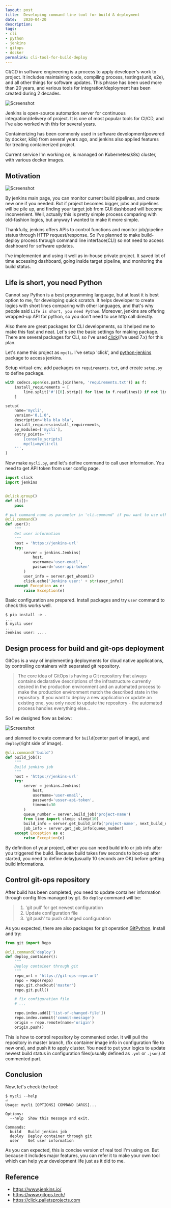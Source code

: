 ```yaml
---
layout: post
title:  Developing command line tool for build & deployment
date:   2020-04-20
description: 
tags:
- cli
- python
- jenkins
- gitops
- docker
permalink: cli-tool-for-build-deploy
---
```


CI/CD in software engineering is a process to apply developer's work to project. It includes maintaining code, compiling process, testings(unit, e2e), and all other things for software updates. This phrase has been used more than 20 years, and various tools for integration/deployment has been created during 2 decades.

![Screenshot](/assets/post_img/cli-tool-for-build-deploy/jenkins-docker-logo.png)

Jenkins is open-source automation server for continuous integration/delivery of project. It is one of most popular tools for CI/CD, and I've also worked with this for several years. 

Containerizing has been commonly used in software development(powered by docker, k8s) from several years ago, and jenkins also applied features for treating containerized project.

Current service I'm working on, is managed on Kubernetes(k8s) cluster, with various docker images.


## Motivation
![Screenshot](/assets/post_img/cli-tool-for-build-deploy/jenkins-home.png)

By jenkins main page, you can monitor current build pipelines, and create new one if you needed. But if project becomes bigger, jobs and pipelines will be pile up, and finding your target job from GUI dashboard will become inconvenient. Well, actually this is pretty simple process comparing with old-fashion logics, but anyway I wanted to make it more simple.

Thankfully, jenkins offers APIs to control functions and monitor job/pipeline status through HTTP request/response. So I've planned to make build-deploy process through command line interface(CLI) so not need to access dashboard for software updates.

I've implemented and using it well as in-house private project. It saved lot of time accessing dashboard, going inside target pipeline, and monitoring the build status.


## Life is short, you need Python
Cannot say Python is a best programming language, but at least it is best option to me, for developing quick scratch. It helps developer to create logics with short lines comparing with other languages, and that's why people said `Life is short, you need Python`. Moreover, jenkins are offering wrapped-up API for python, so you don't need to use http call directly.

Also there are great packages for CLI developments, so it helped me to make this fast and neat. Let's see the basic settings for making package. There are several packages for CLI, so I've used [click](https://click.palletsprojects.com)(I've used 7.x) for this plan.

Let's name this project as `mycli`. I've setup 'click', and [python-jenkins](https://python-jenkins.readthedocs.io/en/latest/) package to access jenkins.

Setup virtual-env, add packages on `requirements.txt`, and create `setup.py` to define package.
```python
with codecs.open(os.path.join(here, 'requirements.txt')) as f:
    install_requirements = [
        line.split('#')[0].strip() for line in f.readlines() if not line.startswith('#')
    ]

setup(
    name='mycli',
    version='0.1.0',
    description='bla bla bla',
    install_requires=install_requirements,
    py_modules=['mycli'],
    entry_points='''
        [console_scripts]
        mycli=mycli:cli
    ''',
)
```

Now make `mycli.py`, and let's define command to call user information. You need to get API token from user config page.
```python
import click
import jenkins


@click.group()
def cli():
    pass

# put command name as parameter in 'cli.command' if you want to use other name for command
@cli.command() 
def user():
    """
    Get user information
    """
    host = 'https://jenkins-url'
    try:
        server = jenkins.Jenkins(
            host,
            username='user-email',
            password='user-api-token'
        )
        user_info = server.get_whoami()
        click.echo('Jenkins user:' + str(user_info))
    except Exception as e:
        raise Exception(e)
```

Basic configuration are prepared. Install packages and try `user` command to check this works well.
```
$ pip install -e .
...
$ mycli user
...
Jenkins user: ....
```


## Design process for build and git-ops deployment
GitOps is a way of implementing deployments for cloud native applications, by controlling containers with separated git repository.

> The core idea of GitOps is having a Git repository that always contains declarative descriptions of the infrastructure currently desired in the production environment and an automated process to make the production environment match the described state in the repository. If you want to deploy a new application or update an existing one, you only need to update the repository - the automated process handles everything else...

So I've designed flow as below:

![Screenshot](/assets/post_img/cli-tool-for-build-deploy/jenkins-gitops.png)

and planned to create command for `build`(center part of image), and `deploy`(right side of image).
```python
@cli.command('build')
def build_job():
    """
    Build jenkins job
    """
    host = 'https://jenkins-url'
    try:
        server = jenkins.Jenkins(
            host,
            username='user-email',
            password='usser-api-token',
            timeout=30
        )
        queue_number = server.build_job('project-name')
        from time import sleep; sleep(10)
        build_info = server.get_build_info('project-name', next_build_number)
        job_info = server.get_job_info(queue_number)
    except Exception as e:
        raise Exception(e)
```

By definition of your project, either you can need build info or job info after you triggered the build. Because build takes few seconds to boot-up after started, you need to define delay(usually 10 seconds are OK) before getting build informations.


## Control git-ops repository
After build has been completed, you need to update container information through config files managed by git. So `deploy` command will be:
> 1. 'git pull' for get newest configuration
> 2. Update configuration file
> 3. 'git push' to push changed configuration

As you expected, there are also packages for git operation [GitPython](https://gitpython.readthedocs.io/en/stable/). Install and try:

```python
from git import Repo

@cli.command('deploy')
def deploy_container():
    """
    Deploy container through git
    """
    repo_url = 'https://git-ops-repo.url'
    repo = Repo(repo)
    repo.git.checkout('master')
    repo.git.pull()

    # fix configuration file
    # ...

    repo.index.add(['list-of-changed-file'])
    repo.index.commit('commit-message')
    origin = repo.remote(name='origin')
    origin.push()
```

This is how to control repository by commented order. It will pull the repository in master branch, (fix container image info in configuration file to new one), and push it to apply cluster. You need to put your logics to update newest build status in configuration files(usually defined as `.yml` or `.json`) at commented part.


## Conclusion
Now, let's check the tool:
```
$ mycli --help                                                        ⏎
Usage: mycli [OPTIONS] COMMAND [ARGS]...

Options:
  --help  Show this message and exit.

Commands:
  build   Build jenkins job
  deploy  Deploy container through git
  user    Get user information
```

As you can expected, this is concise version of real tool I'm using on. But because it includes major features, you can refer it to make your own tool which can help your development life just as it did to me.


## Reference
* <https://www.jenkins.io/>
* <https://www.gitops.tech/>
* <https://click.palletsprojects.com>

